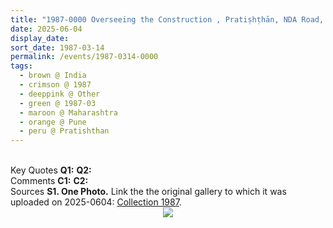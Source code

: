 ```yaml
---
title: "1987-0000 Overseeing the Construction , Pratiṣhṭhān, NDA Road, Warje, Pune, Maharashtra, India"
date: 2025-06-04
display_date: 
sort_date: 1987-03-14
permalink: /events/1987-0314-0000
tags:
  - brown @ India
  - crimson @ 1987
  - deeppink @ Other
  - green @ 1987-03
  - maroon @ Maharashtra
  - orange @ Pune
  - peru @ Pratishthan
---
```


<br>

<wave-list>
  <list-title color="DarkSeaGreen" width="55">Key Quotes</list-title>
  <list-item color="BlanchedAlmond" width="280"><b>Q1:</b> <i></i></list-item>
  <list-item color="Lavender" width="280"><b>Q2:</b> <i></i></list-item>
</wave-list>

<br>

<wave-list>
  <list-title color="DarkSeaGreen" width="55">Comments</list-title>
  <list-item color="BlanchedAlmond" width="280"><b>C1:</b> <i></i></list-item>
  <list-item color="Lavender" width="280"><b>C2:</b> <i></i></list-item>
</wave-list>

<br>

<wave-list>
  <list-title color="DarkSeaGreen" width="40">Sources</list-title>
  <list-item color="BlanchedAlmond" width="280"><b>S1. One Photo.</b> Link the the original gallery to which it was uploaded on 2025-0604: <a href="https://eternalmoments.smugmug.com/Collections/Pat-Anslow-Collection/1987">Collection 1987</a>.</list-item>
</wave-list>

<div style="text-align: center"><img src="https://pub-bcc3cbe9b1e94ba1ac28915f7a3900fa.r2.dev/1987-0000_Overseeing_the_Construction_F_Pratishthan_NDA_Road_Warje_Pune_Maharashtra_India_01_(Pat_Anslow_Collection).jpg" /></div>